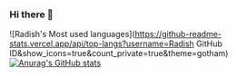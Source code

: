 ### Hi there 👋

<!--
**radsih/radsih** is a ✨ _special_ ✨ repository because its `README.md` (this file) appears on your GitHub profile.

Here are some ideas to get you started:

- 🔭 I’m currently working on ...
- 🌱 I’m currently learning ...
- 👯 I’m looking to collaborate on ...
- 🤔 I’m looking for help with ...
- 💬 Ask me about ...
- 📫 How to reach me: ...
- 😄 Pronouns: ...
- ⚡ Fun fact: ...
-->
![Radish's Most used languages](https://github-readme-stats.vercel.app/api/top-langs?username=Radish GitHub ID&show_icons=true&count_private=true&theme=gotham)
[![Anurag's GitHub stats](https://github-readme-stats.vercel.app/api?username=radish)](https://github.com/anuraghazra/github-readme-stats)
